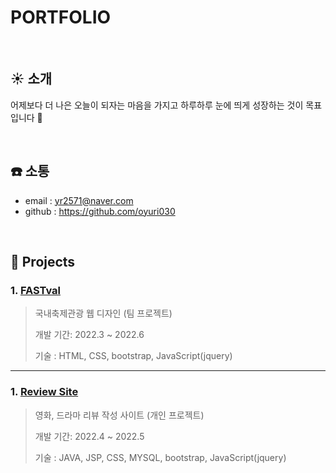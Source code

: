 # PORTFOLIO

</br>

## :sunny: 소개
어제보다 더 나은 오늘이 되자는 마음을 가지고
하루하루 눈에 띄게 성장하는 것이 목표입니다 :baby_chick:

</br>

## :phone: 소통
- email : yr2571@naver.com
- github : https://github.com/oyuri030

</br>

## :triangular_flag_on_post: Projects
### 1. [FASTval](https://github.com/oyuri030/project_a/blob/main/FASTval.md)
>국내축제관광 웹 디자인 (팀 프로젝트)
>
>개발 기간: 2022.3 ~ 2022.6 
>
>기술 : HTML, CSS, bootstrap, JavaScript(jquery)
>

---

### 1. [Review Site](https://github.com/oyuri030/project_a/blob/main/ReviewSite/Review_Site.md)
>영화, 드라마 리뷰 작성 사이트 (개인 프로젝트)
>
>개발 기간: 2022.4 ~ 2022.5
>
>기술 : JAVA, JSP, CSS, MYSQL, bootstrap, JavaScript(jquery)
>

</br>

